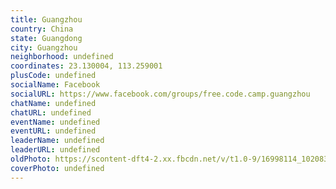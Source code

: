 ```yaml
---
title: Guangzhou
country: China
state: Guangdong
city: Guangzhou
neighborhood: undefined
coordinates: 23.130004, 113.259001
plusCode: undefined
socialName: Facebook
socialURL: https://www.facebook.com/groups/free.code.camp.guangzhou
chatName: undefined
chatURL: undefined
eventName: undefined
eventURL: undefined
leaderName: undefined
leaderURL: undefined
oldPhoto: https://scontent-dft4-2.xx.fbcdn.net/v/t1.0-9/16998114_10208336254951018_1916258760043445412_n.jpg?oh=466e1a67c81a85509ab776c620b8f29d&oe=59519D69
coverPhoto: undefined
---
```

